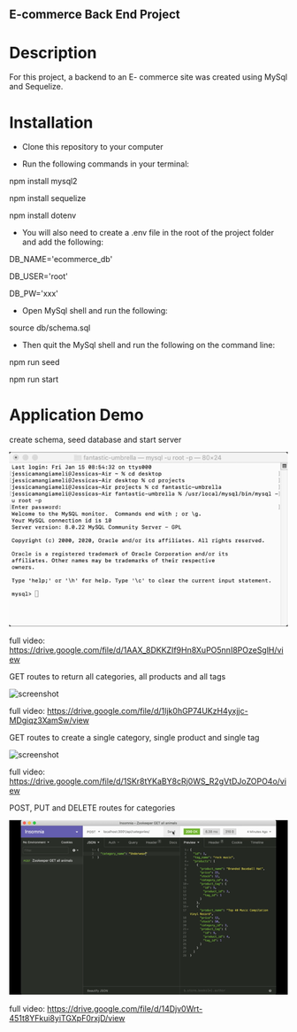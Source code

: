 ## E-commerce Back End Project

# Description

For this project, a backend to an E- commerce site was created using MySql and Sequelize.

# Installation

* Clone this repository to your computer

* Run the following commands in your terminal:

npm install mysql2

npm install sequelize

npm install dotenv

* You will also need to create a .env file in the root of the project folder and add the following:

DB_NAME='ecommerce_db'

DB_USER='root'

DB_PW='xxx'

* Open MySql shell and run the following:

source db/schema.sql

* Then quit the MySql shell and run the following on the command line:

npm run seed

npm run start

# Application Demo

create schema, seed database and start server

![screenshot](video1.gif)

full video: https://drive.google.com/file/d/1AAX_8DKKZIf9Hn8XuPO5nnI8POzeSglH/view

GET routes to return all categories, all products and all tags

![screenshot](video2.gif)

full video: https://drive.google.com/file/d/1Ijk0hGP74UKzH4yxjjc-MDgiqz3XamSw/view

GET routes to create a single category, single product and single tag

![screenshot](video3.gif)

full video: https://drive.google.com/file/d/1SKr8tYKaBY8cRj0WS_R2gVtDJoZOPO4o/view

POST, PUT and DELETE routes for categories

![screenshot](video4.gif)

full video: https://drive.google.com/file/d/14Djv0Wrt-451t8YFkui8yiTGXpF0rxjD/view
